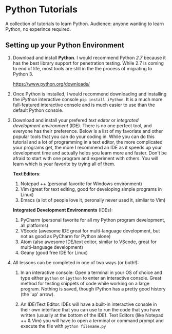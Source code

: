 # Python Tutorials

A collection of tutorials to learn Python. Audience: anyone wanting to learn Python, no experince required.

## Setting up your Python Environment

1. Download and install __Python__. I would recommend Python _2.7_ because it has the best library support for penetration testing. While 2.7 is coming to end of life, most tools are still in the the process of migrating to Python 3.

	https://www.python.org/downloads/

2. Once Python is installed, I would recommend downloading and installing the _iPython_ interactive console `pip install iPython`. It is a much more full-featured interactive console and is much easier to use than the default Python console.

3. Download and install your prefered _text editor_ or _integrated development environment_ (IDE). There is no one perfect tool, and everyone has their preference. Below is a list of my favoriate and other popular tools that you can do your coding in. While you can do this tutorial and a lot of programming in a text editor, the more complicated your programs get, the more I recommend an IDE as it speeds up your development time and actually helps you learn more and faster. Don't be afraid to start with one program and experiment with others. You will learn which is your favorite by trying all of them.
	
	__Text Editors__:
	1. Notepad ++ (personal favorite for Windows environment)
	2. Vim (great for text editing, good for developing simple programs in Linux)
	3. Emacs (a lot of people love it, peronally never used it, simliar to Vim)
	
	__Integrated Development Environments__ (IDEs):
	1. PyCharm (personal favorite for all my Python program development, all platforms)
	2. VScode (awesome IDE great for multi-language development, but not as good as PyCharm for Python alone)
	3. Atom (also awesome IDE/text editor, similar to VScode, great for multi-language development)
	4. Geany (good free IDE for Linux)
		
4. All lessons can be completed in one of two ways (or both!):
	
	1. In an interactive console: Open a terminal in your OS of choice and type either `python` or `ipython` to enter an interactive console. Great method for testing snippets of code while working on a large program. Nothing is saved, though iPython has a pretty good history (the 'up' arrow).
	
	2. An IDE/Text Editor. IDEs will have a built-in interactive console in their own interface that you can use to run the code that you have written (usually at the bottom of the IDE). Text Editors (like Notepad ++ & Vim) you will have to open a terminal or command prompt and execute the file with `python filename.py`
